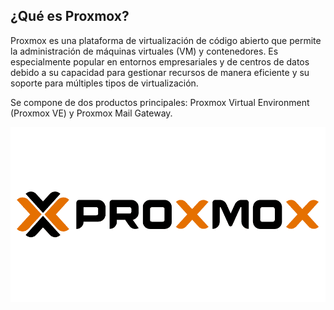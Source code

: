 ## ¿Qué es Proxmox?
Proxmox es una plataforma de virtualización de código abierto que permite la administración de máquinas virtuales (VM) y contenedores. Es especialmente popular en entornos empresariales y de centros de datos debido a su capacidad para gestionar recursos de manera eficiente y su soporte para múltiples tipos de virtualización.

Se compone de dos productos principales: Proxmox Virtual Environment (Proxmox VE) y Proxmox Mail Gateway.

![image](/imagenes/proxmox-server-solutions-gmbh-logo-vector.png)
